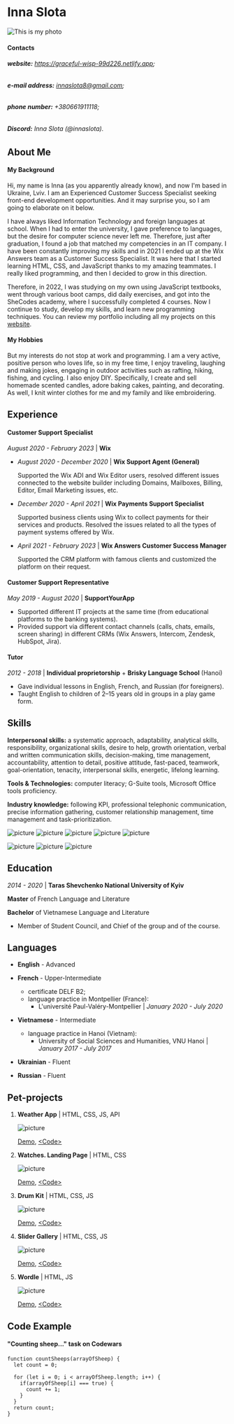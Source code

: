 # Inna Slota

![This is my photo](https://i.ibb.co/2vXDmNJ/IMG-20200818-091003-468-2.jpg)

#### Contacts
###### **website:** https://graceful-wisp-99d226.netlify.app; 
###### **e-mail address:** innaslota8@gmail.com;
###### **phone number:** +380661911118;
###### **Discord:** Inna Slota (@innaslota).

## About Me
#### My Background
Hi, my name is Inna (as you apparently already know), and now I'm based in Ukraine, Lviv. I am an Experienced Customer Success Specialist seeking front-end development opportunities. And it may surprise you, so I am going to elaborate on it below.

I have always liked Information Technology and foreign languages at school. When I had to enter the university, I gave preference to languages, but the desire for computer science never left me. Therefore, just after graduation, I found a job that matched my competencies in an IT company. I have been constantly improving my skills and in 2021 I ended up at the Wix Answers team as a Customer Success Specialist. It was here that I started learning HTML, CSS, and JavaScript thanks to my amazing teammates. I really liked programming, and then I decided to grow in this direction.

Therefore, in 2022, I was studying on my own using JavaScript textbooks, went through various boot camps, did daily exercises, and got into the SheCodes academy, where I successfully completed 4 courses. Now I continue to study, develop my skills, and learn new programming techniques. You can review my portfolio including all my projects on this [website](https://graceful-wisp-99d226.netlify.app/index.html). 

#### My Hobbies
But my interests do not stop at work and programming. I am a very active, positive person who loves life, so in my free time, I enjoy traveling, laughing and making jokes, engaging in outdoor activities such as rafting, hiking, fishing, and cycling. I also enjoy DIY. Specifically, I create and sell homemade scented candles, adore baking cakes, painting, and decorating. As well, I knit winter clothes for me and my family and like embroidering.

## Experience
#### Customer Support Specialist
_August 2020 - February 2023_ | **Wix**
* _August 2020 - December 2020_ | **Wix Support Agent (General)**

  Supported the Wix ADI and Wix Editor users, resolved different issues connected to the website builder including Domains, Mailboxes, Billing, Editor, Email Marketing issues, etc.
* _December 2020 - April 2021_ | **Wix Payments Support Specialist**

  Supported business clients using Wix to collect payments for their services and products. Resolved the issues related to all the types of payment systems offered by Wix.
* _April 2021 - February 2023_ | **Wix Answers Customer Success Manager**

  Supported the CRM platform with famous clients and customized the platform on their request.

#### Customer Support Representative 
_May 2019 - August 2020_ | **SupportYourApp**

- Supported different IT projects at the same time (from educational platforms to the banking systems).
- Provided support via different contact channels (calls, chats, emails, screen sharing) in different CRMs (Wix Answers, Intercom, Zendesk, HubSpot, Jira).

#### Tutor
_2012 - 2018_ | **Individual proprietorship** + **Brisky Language School** (Hanoi)

- Gave individual lessons in English, French, and Russian (for foreigners).
- Taught English to children of 2–15 years old in groups in a play game form.

## Skills

**Interpersonal skills:** a systematic approach, adaptability, analytical skills, responsibility, organizational skills, desire to help, growth orientation, verbal and written communication skills, decision-making, time management, accountability, attention to detail,  positive attitude, fast-paced, teamwork, goal-orientation, tenacity, interpersonal skills, energetic, lifelong learning.

**Tools & Technologies:** computer literacy; G-Suite tools, Microsoft Office tools proficiency.

**Industry knowledge:** following KPI, professional telephonic communication, precise information gathering, customer relationship management, time management and task-prioritization.

![picture](https://i.ibb.co/PxFBSfc/html-5.png)
![picture](https://i.ibb.co/2MGrLMT/css-3.png)
![picture](https://i.ibb.co/G7JdKvd/js.png)
![picture](https://i.ibb.co/tDn9Z2C/physics.png)
![picture](https://i.ibb.co/rGbyPrx/bootstrap.png)

![picture](https://i.ibb.co/gzkbN8j/git.png)
![picture](https://i.ibb.co/9vXLjqV/visual-studio.png)
![picture](https://i.ibb.co/9cq29gk/browser.png)

## Education

_2014 - 2020_ | **Taras Shevchenko National University of Kyiv**

   **Master** of French Language and Literature
   
   **Bachelor** of Vietnamese Language and Literature

- Member of Student Council, and Chief of the group and of the course.

## Languages

- **English** - Advanced

- **French** - Upper-Intermediate
  - certificate DELF B2;
  - language practice in Montpellier (France):
    - L'université Paul-Valéry-Montpellier | _January 2020 - July 2020_

- **Vietnamese** - Intermediate
  - language practice in Hanoi (Vietnam):
    - University of Social Sciences and Humanities, VNU Hanoi | _January 2017 - July 2017_

- **Ukrainian** - Fluent

- **Russian** - Fluent

## Pet-projects

1. **Weather App** | HTML, CSS, JS, API
   
   ![picture](https://s1.hostingkartinok.com/uploads/images/2023/03/768d37b34b33885e4568fedc92386d30.png)
   
   [Demo](https://prismatic-ganache-6fa35b.netlify.app/),
   [\<Code>](https://github.com/innaslota/weather-app)
2. **Watches. Landing Page** | HTML, CSS
   
   ![picture](https://i.ibb.co/JyfYKg6/watches-prj.png)
   
   [Demo](https://tourmaline-swan-ea0535.netlify.app/),
   [\<Code>](https://github.com/innaslota/watches-landing-page)
3. **Drum Kit** | HTML, CSS, JS
   
   ![picture](https://i.ibb.co/DWG4zRw/drum-kit-prj.png)
   
   [Demo](https://chipper-croissant-29fdee.netlify.app/),
   [\<Code>](https://github.com/innaslota/drum-kit)
4. **Slider Gallery** | HTML, CSS, JS
   
   ![picture](https://i.ibb.co/12FXQX7/slider-gallery-prj.png)
   
   [Demo](https://incredible-horse-802096.netlify.app/),
   [\<Code>](https://github.com/innaslota/slider)
5. **Wordle** | HTML, JS

   ![picture](https://i.ibb.co/0mszspJ/wordle.png)
   
   [Demo](https://clinquant-clafoutis-427d07.netlify.app/),
   [\<Code>](https://github.com/innaslota/wordle)
   
## Code Example

#### "Counting sheep..." task on Codewars

```
function countSheeps(arrayOfSheep) {
  let count = 0;
  
  for (let i = 0; i < arrayOfSheep.length; i++) {
    if(arrayOfSheep[i] === true) {
      count += 1;
    }
  }
  return count;
}
```
